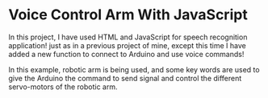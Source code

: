 # Voice Control Arm With JavaScript

In this project, I have used HTML and JavaScript for speech recognition application! just as in a previous project of mine, except this time I have added a new function to connect to Arduino and use voice commands!

In this example, robotic arm is being used, and some key words are used to give the Arduino the command to send signal and control the different servo-motors of the robotic arm.

